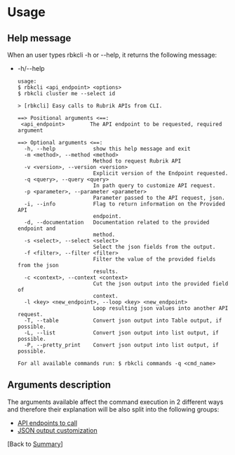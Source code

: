 # Usage
## Help message
When an user types rbkcli -h or --help, it returns the following message:  
* -h/--help
    ```
    usage:
    $ rbkcli <api_endpoint> <options>
    $ rbkcli cluster me --select id
    
    > [rbkcli] Easy calls to Rubrik APIs from CLI.
    
    ==> Positional arguments <==:
     <api_endpoint>        The API endpoint to be requested, required argument
    
    ==> Optional arguments <==:
      -h, --help            show this help message and exit
      -m <method>, --method <method>
                            Method to request Rubrik API
      -v <version>, --version <version>
                            Explicit version of the Endpoint requested.
      -q <query>, --query <query>
                            In path query to customize API request.
      -p <parameter>, --parameter <parameter>
                            Parameter passed to the API request, json.
      -i, --info            Flag to return information on the Provided API
                            endpoint.
      -d, --documentation   Documentation related to the provided endpoint and
                            method.
      -s <select>, --select <select>
                            Select the json fields from the output.
      -f <filter>, --filter <filter>
                            Filter the value of the provided fields from the json
                            results.
      -c <context>, --context <context>
                            Cut the json output into the provided field of
                            context.
      -l <key> <new_endpoint>, --loop <key> <new_endpoint>
                            Loop resulting json values into another API request.
      -T, --table           Convert json output into Table output, if possible.
      -L, --list            Convert json output into list output, if possible.
      -P, --pretty_print    Convert json output into list output, if possible.
    
    For all available commands run: $ rbkcli commands -q <cmd_name>
    ```

## Arguments description
The arguments available affect the command execution in 2 different ways and therefore their explanation will be also split into the following groups:
- [API endpoints to call](api_endpoint.md)
- [JSON output customization](json_output.md)


[Back to [Summary](SUMMARY.md)]